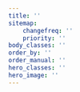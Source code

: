 ```yaml
---
title: ''
sitemap:
    changefreq: ''
    priority: ''
body_classes: ''
order_by: ''
order_manual: ''
hero_classes: ''
hero_image: ''
---
```



